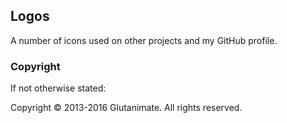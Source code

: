 ## Logos

A number of icons used on other projects and my GitHub profile.

### Copyright

If not otherwise stated:

Copyright © 2013-2016 Glutanimate. All rights reserved.